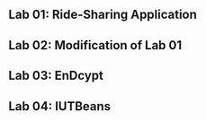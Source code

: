 ## Lab 01: Ride-Sharing Application

## Lab 02: Modification of Lab 01

## Lab 03: EnDcypt

## Lab 04: IUTBeans
